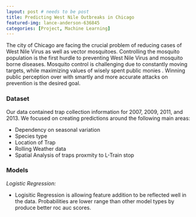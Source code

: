 ```yaml
---
layout: post # needs to be post
title: Predicting West Nile Outbreaks in Chicago
featured-img: lance-anderson-636845
categories: [Project, Machine Learning]
---
```


The city of Chicago are facing the crucial problem of reducing cases of West Nile Virus as well as vector mosquitoes.  Controlling the mosquito population is the first hurdle to preventing West Nile Virus and mosquito borne diseases. Mosquito control is challenging due to constantly moving targets, while maximizing values of wisely spent public monies . Winning public perception over with smartly and more accurate attacks on prevention is the desired goal. 

### Dataset

Our data contained trap collection information for 2007, 2009, 2011, and 2013. We focused on creating predictions around the following main areas:

- Dependency on seasonal variation
- Species type
- Location of Trap
- Rolling Weather data
- Spatial Analysis of traps proxmity to L-Train stop


### Models

_Logistic Regression:_

- Logisitic Regression is allowing feature addition to be reflected well in the data. Probabilities are lower range than other model types by produce better roc auc scores.
